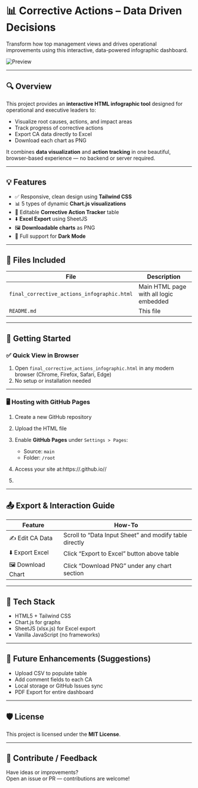 # 📊 Corrective Actions – Data Driven Decisions

Transform how top management views and drives operational improvements using this interactive, data-powered infographic dashboard.

![Preview](https://user-images.githubusercontent.com/your-github-id/sample-screenshot.png) <!-- You can upload a screenshot to your repo later and update this link -->

---

## 🔍 Overview

This project provides an **interactive HTML infographic tool** designed for operational and executive leaders to:

- Visualize root causes, actions, and impact areas
- Track progress of corrective actions
- Export CA data directly to Excel
- Download each chart as PNG

It combines **data visualization** and **action tracking** in one beautiful, browser-based experience — no backend or server required.

---

## 💡 Features

- ✅ Responsive, clean design using **Tailwind CSS**
- 📊 5 types of dynamic **Chart.js visualizations**
- 🧾 Editable **Corrective Action Tracker** table
- ⬇️ **Excel Export** using SheetJS
- 🖼️ **Downloadable charts** as PNG
- 🌙 Full support for **Dark Mode**

---

## 📁 Files Included

| File | Description |
|------|-------------|
| `final_corrective_actions_infographic.html` | Main HTML page with all logic embedded |
| `README.md` | This file |

---

## 🚀 Getting Started

### ✅ Quick View in Browser

1. Open `final_corrective_actions_infographic.html` in any modern browser (Chrome, Firefox, Safari, Edge)
2. No setup or installation needed

---

### 🖥️ Hosting with GitHub Pages

1. Create a new GitHub repository
2. Upload the HTML file
3. Enable **GitHub Pages** under `Settings > Pages`:
   - Source: `main`
   - Folder: `/root`
4. Access your site at:https://<your-username>.github.io/<repo-name>/

5. 
---

## 📤 Export & Interaction Guide

| Feature | How-To |
|--------|--------|
| ✍️ Edit CA Data | Scroll to “Data Input Sheet” and modify table directly |
| ⬇️ Export Excel | Click “Export to Excel” button above table |
| 🖼️ Download Chart | Click “Download PNG” under any chart section |

---

## 📌 Tech Stack

- HTML5 + Tailwind CSS
- Chart.js for graphs
- SheetJS (xlsx.js) for Excel export
- Vanilla JavaScript (no frameworks)

---

## 🧩 Future Enhancements (Suggestions)

- Upload CSV to populate table
- Add comment fields to each CA
- Local storage or GitHub Issues sync
- PDF Export for entire dashboard

---

## 🛡️ License

This project is licensed under the **MIT License**.

---

## 🤝 Contribute / Feedback

Have ideas or improvements?  
Open an issue or PR — contributions are welcome!


